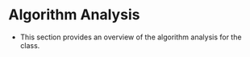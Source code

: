 # Algorithm Analysis
* This section provides an overview of the algorithm analysis for the class.


